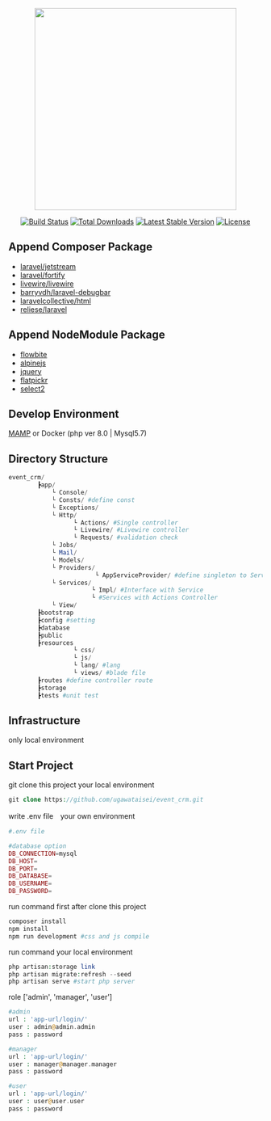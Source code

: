 <p align="center"><a href="https://laravel.com" target="_blank"><img src="https://raw.githubusercontent.com/laravel/art/master/logo-lockup/5%20SVG/2%20CMYK/1%20Full%20Color/laravel-logolockup-cmyk-red.svg" width="400"></a></p>

<p align="center">
<a href="https://travis-ci.org/laravel/framework"><img src="https://travis-ci.org/laravel/framework.svg" alt="Build Status"></a>
<a href="https://packagist.org/packages/laravel/framework"><img src="https://img.shields.io/packagist/dt/laravel/framework" alt="Total Downloads"></a>
<a href="https://packagist.org/packages/laravel/framework"><img src="https://img.shields.io/packagist/v/laravel/framework" alt="Latest Stable Version"></a>
<a href="https://packagist.org/packages/laravel/framework"><img src="https://img.shields.io/packagist/l/laravel/framework" alt="License"></a>
</p>

## Append Composer Package

- [laravel/jetstream](https://jetstream.laravel.com/2.x/introduction.html)
- [laravel/fortify](https://readouble.com/laravel/8.x/ja/fortify.html)
- [livewire/livewire](https://laravel-livewire.com/)
- [barryvdh/laravel-debugbar](https://github.com/barryvdh/laravel-debugbar)
- [laravelcollective/html](https://laravelcollective.com/)
- [reliese/laravel](https://github.com/reliese/laravel)

## Append NodeModule Package

- [flowbite](https://flowbite.com/docs/getting-started/introduction/)
- [alpinejs](https://alpinejs.dev/)
- [jquery](https://jquery.com/)
- [flatpickr](https://flatpickr.js.org/)
- [select2](https://select2.org/)

## Develop Environment

[MAMP](https://www.mamp.info/en/downloads/) or Docker (php ver 8.0 | Mysql5.7)

## Directory Structure

```php
event_crm/
        ┣app/
            └ Console/
            └ Consts/ #define const
            └ Exceptions/
            └ Http/
                  └ Actions/ #Single controller
                  └ Livewire/ #Livewire controller
                  └ Requests/ #validation check
            └ Jobs/
            └ Mail/
            └ Models/
            └ Providers/
                        └ AppServiceProvider/ #define singleton to Services
            └ Services/
                       └ Impl/ #Interface with Service
                       └ #Services with Actions Controller 
            └ View/
        ┣bootstrap
        ┣config #setting
        ┣database
        ┣public
        ┣resources
                  └ css/
                  └ js/ 
                  └ lang/ #lang
                  └ views/ #blade file      
        ┣routes #define controller route
        ┣storage
        ┣tests #unit test
```

##  Infrastructure

only local environment

## Start Project

git clone this project your local environment

```php
git clone https://github.com/ugawataisei/event_crm.git
```

write .env file　your own environment
```php
#.env file

#database option
DB_CONNECTION=mysql
DB_HOST=
DB_PORT=
DB_DATABASE=
DB_USERNAME=
DB_PASSWORD=

```

run command first after clone this project

```php
composer install
npm install 
npm run development #css and js compile
```

run command your local environment
```php
php artisan:storage link
php artisan migrate:refresh --seed
php artisan serve #start php server
```

role ['admin', 'manager', 'user']

```php
#admin
url : 'app-url/login/'
user : admin@admin.admin
pass : password

#manager
url : 'app-url/login/'
user : manager@manager.manager
pass : password

#user
url : 'app-url/login/'
user : user@user.user
pass : password

```
